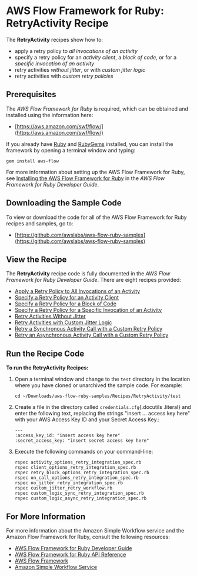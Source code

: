 AWS Flow Framework for Ruby: RetryActivity Recipe
=================================================

The **RetryActivity** recipes show how to:

-   apply a retry policy to *all invocations of an activity*
-   specify a retry policy for an *activity client*, a *block of code*,
    or for a *specific invocation of an activity*
-   retry activities *without jitter*, or with *custom jitter logic*
-   retry activities with *custom retry policies*

Prerequisites
-------------

The *AWS Flow Framework for Ruby* is required, which can be obtained and
installed using the information here:

-   [https://aws.amazon.com/swf/flow/](https://aws.amazon.com/swf/flow/)

If you already have [Ruby](https://www.ruby-lang.org/) and
[RubyGems](http://rubygems.org/) installed, you can install the
framework by opening a terminal window and typing:

~~~~
gem install aws-flow
~~~~

For more information about setting up the AWS Flow Framework for Ruby,
see [Installing the AWS Flow Framework for
Ruby](http://docs.aws.amazon.com/amazonswf/latest/awsrbflowguide/installing.html)
in the *AWS Flow Framework for Ruby Developer Guide*.

Downloading the Sample Code
---------------------------

To view or download the code for all of the AWS Flow Framework for Ruby
recipes and samples, go to:

-   [https://github.com/awslabs/aws-flow-ruby-samples](https://github.com/awslabs/aws-flow-ruby-samples)

View the Recipe
---------------

The **RetryActivity** recipe code is fully documented in the *AWS Flow
Framework for Ruby Developer Guide*. There are eight recipes provided:

-   [Apply a Retry Policy to All Invocations of an
    Activity](http://docs.aws.amazon.com/amazonswf/latest/awsrbflowguide/recipes-retry-activity-options.html)
-   [Specify a Retry Policy for an Activity
    Client](http://docs.aws.amazon.com/amazonswf/latest/awsrbflowguide/recipes-retry-client-options.html)
-   [Specify a Retry Policy for a Block of
    Code](http://docs.aws.amazon.com/amazonswf/latest/awsrbflowguide/recipes-retry-block-options.html)
-   [Specify a Retry Policy for a Specific Invocation of an
    Activity](http://docs.aws.amazon.com/amazonswf/latest/awsrbflowguide/recipes-retry-on-call-options.html)
-   [Retry Activities Without
    Jitter](http://docs.aws.amazon.com/amazonswf/latest/awsrbflowguide/recipes-retry-no-jitter.html)
-   [Retry Activities with Custom Jitter
    Logic](http://docs.aws.amazon.com/amazonswf/latest/awsrbflowguide/recipes-retry-custom-jitter.html)
-   [Retry a Synchronous Activity Call with a Custom Retry
    Policy](http://docs.aws.amazon.com/amazonswf/latest/awsrbflowguide/recipes-retry-custom-logic-sync.html)
-   [Retry an Asynchronous Activity Call with a Custom Retry
    Policy](http://docs.aws.amazon.com/amazonswf/latest/awsrbflowguide/recipes-retry-custom-logic-async.html)

Run the Recipe Code
-------------------

**To run the RetryActivity Recipes:**

1.  Open a terminal window and change to the `test`
    directory in the location where you have cloned or unarchived the
    sample code. For example:

    ~~~~
    cd ~/Downloads/aws-flow-ruby-samples/Recipes/RetryActivity/test
    ~~~~

2.  Create a file in the directory called `credentials.cfg`{.docutils
    .literal} and enter the following text, replacing the strings
    "insert ... access key here" with your AWS Access Key ID and your
    Secret Access Key.:

    ~~~~
    ---
    :access_key_id: "insert access key here"
    :secret_access_key: "insert secret access key here"
    ~~~~

3.  Execute the following commands on your command-line:

    ~~~~
    rspec activity_options_retry_integration_spec.rb
    rspec client_options_retry_integration_spec.rb
    rspec retry_block_options_retry_integration_spec.rb
    rspec on_call_options_retry_integration_spec.rb
    rspec no_jitter_retry_integration_spec.rb
    rspec custom_jitter_retry_workflow.rb
    rspec custom_logic_sync_retry_integration_spec.rb
    rspec custom_logic_async_retry_integration_spec.rb
    ~~~~

For More Information
--------------------

For more information about the Amazon Simple Workflow service and the
Amazon Flow Framework for Ruby, consult the following resources:

-   [AWS Flow Framework for Ruby Developer
    Guide](http://docs.aws.amazon.com/amazonswf/latest/awsrbflowguide/)
-   [AWS Flow Framework for Ruby API
    Reference](https://docs.aws.amazon.com/amazonswf/latest/awsrbflowapi/)
-   [AWS Flow Framework](http://aws.amazon.com/swf/flow/)
-   [Amazon Simple Workflow Service](http://aws.amazon.com/swf/)

